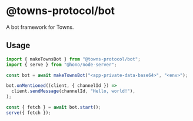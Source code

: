 # @towns-protocol/bot

A bot framework for Towns.

## Usage

```ts
import { makeTownsBot } from "@towns-protocol/bot";
import { serve } from "@hono/node-server";

const bot = await makeTownsBot("<app-private-data-base64>", "<env>");

bot.onMentioned((client, { channelId }) =>
  client.sendMessage(channelId, "Hello, world!"),
);

const { fetch } = await bot.start();
serve({ fetch });
```
